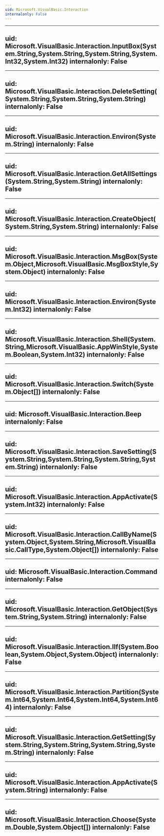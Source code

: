 ```yaml
---
uid: Microsoft.VisualBasic.Interaction
internalonly: False
---
```


---
uid: Microsoft.VisualBasic.Interaction.InputBox(System.String,System.String,System.String,System.Int32,System.Int32)
internalonly: False
---

---
uid: Microsoft.VisualBasic.Interaction.DeleteSetting(System.String,System.String,System.String)
internalonly: False
---

---
uid: Microsoft.VisualBasic.Interaction.Environ(System.String)
internalonly: False
---

---
uid: Microsoft.VisualBasic.Interaction.GetAllSettings(System.String,System.String)
internalonly: False
---

---
uid: Microsoft.VisualBasic.Interaction.CreateObject(System.String,System.String)
internalonly: False
---

---
uid: Microsoft.VisualBasic.Interaction.MsgBox(System.Object,Microsoft.VisualBasic.MsgBoxStyle,System.Object)
internalonly: False
---

---
uid: Microsoft.VisualBasic.Interaction.Environ(System.Int32)
internalonly: False
---

---
uid: Microsoft.VisualBasic.Interaction.Shell(System.String,Microsoft.VisualBasic.AppWinStyle,System.Boolean,System.Int32)
internalonly: False
---

---
uid: Microsoft.VisualBasic.Interaction.Switch(System.Object[])
internalonly: False
---

---
uid: Microsoft.VisualBasic.Interaction.Beep
internalonly: False
---

---
uid: Microsoft.VisualBasic.Interaction.SaveSetting(System.String,System.String,System.String,System.String)
internalonly: False
---

---
uid: Microsoft.VisualBasic.Interaction.AppActivate(System.Int32)
internalonly: False
---

---
uid: Microsoft.VisualBasic.Interaction.CallByName(System.Object,System.String,Microsoft.VisualBasic.CallType,System.Object[])
internalonly: False
---

---
uid: Microsoft.VisualBasic.Interaction.Command
internalonly: False
---

---
uid: Microsoft.VisualBasic.Interaction.GetObject(System.String,System.String)
internalonly: False
---

---
uid: Microsoft.VisualBasic.Interaction.IIf(System.Boolean,System.Object,System.Object)
internalonly: False
---

---
uid: Microsoft.VisualBasic.Interaction.Partition(System.Int64,System.Int64,System.Int64,System.Int64)
internalonly: False
---

---
uid: Microsoft.VisualBasic.Interaction.GetSetting(System.String,System.String,System.String,System.String)
internalonly: False
---

---
uid: Microsoft.VisualBasic.Interaction.AppActivate(System.String)
internalonly: False
---

---
uid: Microsoft.VisualBasic.Interaction.Choose(System.Double,System.Object[])
internalonly: False
---
